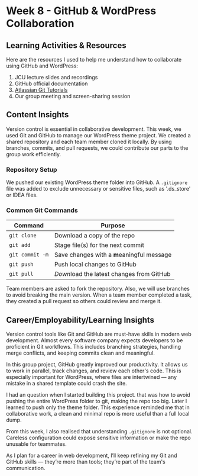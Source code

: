 # Week 8 - GitHub & WordPress Collaboration

## Learning Activities & Resources

Here are the resources I used to help me understand how to collaborate using GitHub and WordPress:

1. JCU lecture slides and recordings
2. GitHub official documentation
3. [Atlassian Git Tutorials](https://www.atlassian.com/git/tutorials)
4. Our group meeting and screen-sharing session

## Content Insights

Version control is essential in collaborative development. This week, we used Git and GitHub to manage our
WordPress theme project. We created a shared repository and each team member cloned it locally. By using branches,
commits, and pull requests, we could contribute our parts to the group work efficiently.

### Repository Setup

We pushed our existing WordPress theme folder into GitHub. A `.gitignore` file was added to exclude unnecessary or
sensitive files, such as '.ds_store' or IDEA files.

### Common Git Commands

| Command         | Purpose                                    |
|-----------------|--------------------------------------------|
| `git clone`     | Download a copy of the repo                |
| `git add`       | Stage file(s) for the next commit          |
| `git commit -m` | Save changes with a **m**eaningful message |
| `git push`      | Push local changes to GitHub               |
| `git pull`      | *Down*load the latest changes from GitHub  |

Team members are asked to fork the repository.
Also, we will use branches to avoid breaking the main version.
When a team member completed a task, they created a pull request so others could review and merge it.

## Career/Employability/Learning Insights

Version control tools like Git and GitHub are must-have skills in modern web development.
Almost every software company expects developers to be proficient in Git workflows.
This includes branching strategies, handling merge conflicts,
and keeping commits clean and meaningful.

In this group project, GitHub greatly improved our productivity.
It allows us to work in parallel, track changes, and review each other's code.
This is especially important for WordPress,
where files are intertwined — any mistake in a shared template could crash the site.

I had an question when I started building this project.
that was how to avoid pushing the entire WordPress folder to git, making the repo too big.
Later I learned to push only the theme folder.
This experience reminded me that in collaborative work,
a clean and minimal repo is more useful than a full local dump.

From this week, I also realised that understanding `.gitignore` is not optional.
Careless configuration could expose sensitive information or make the repo unusable for teammates.

As I plan for a career in web development,
I’ll keep refining my Git and GitHub skills — they’re more than tools;
they’re part of the team's communication.
